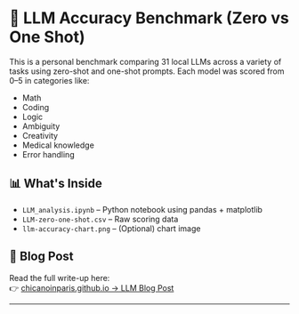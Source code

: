 # 🧪 LLM Accuracy Benchmark (Zero vs One Shot)

This is a personal benchmark comparing 31 local LLMs across a variety of tasks using zero-shot and one-shot prompts. Each model was scored from 0–5 in categories like:

- Math
- Coding
- Logic
- Ambiguity
- Creativity
- Medical knowledge
- Error handling

## 📊 What's Inside

- `LLM_analysis.ipynb` – Python notebook using pandas + matplotlib
- `LLM-zero-one-shot.csv` – Raw scoring data
- `llm-accuracy-chart.png` – (Optional) chart image

## 📖 Blog Post

Read the full write-up here:  
👉 [chicanoinparis.github.io → LLM Blog Post](https://chicanoinparis.github.io/Prompt-Engineer-Portfolio/2025/06/19/my-first-dive.html)

---